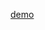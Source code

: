 [demo](https://rawcdn.githack.com/HatsuneMiku69/Temporary-Frontpage/cb1dcbb3ef5e79fb7c4f65b2d61ae35ec12f72cd/index.html/)